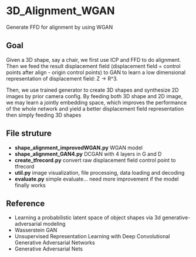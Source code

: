 # 3D_Alignment_WGAN
Generate FFD for alignment by using WGAN

## Goal
Given a 3D shape, say a chair, we first use ICP and FFD to do alignment. Then we feed the result displacement field
(displacement field = control points after align - origin control points) to GAN to learn a low dimensional representation of
displacement field: Z -> R^3.

Then, we use trained generator to create 3D shapes and synthesize 2D images by prior camera config. By feeding both 3D shape and 2D
image, we may learn a jointly embedding space, which improves the performance of the whole network and yield a better 
displacement field representation then simply feeding 3D shapes

## File struture
* **shape_alignment_improvedWGAN.py** WGAN model
* **shape_alignment_GAN4.py** DCGAN with 4 layers in G and D
* **create_tfrecord.py** convert raw displacement field control point to tfrecord
* **util.py** image visualization, file processing, data loading and decoding
* **evaluate.py** simple evaluate... need more improvement if the model finally works

## Reference
* Learning a probabilistic latent space of object shapes via 3d generative-adversarial modeling
* Wasserstein GAN
* Unsupervised Representation Learning with Deep Convolutional Generative Adversarial Networks
* Generative Adversarial Nets
